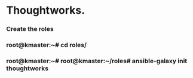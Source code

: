 # Thoughtworks.
### <a name="Create the roles "> Create the roles

### <a name="update"> root@kmaster:~# cd roles/
### <a name="simple"> root@kmaster:~# root@kmaster:~/roles# ansible-galaxy init thoughtworks
